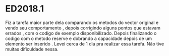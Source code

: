 # ED2018.1

Fiz a tarefa maior parte dela comparando os metodos do vector original e vendo seu comportamento , depois corrigindo alguns pontos que estavam errados , com o codigo de exemplo disponibilizado. Depois finalizando o codigo com o metodo reserve e dobrando a capacidade depois de um elemento ser inserido . Levei cerca de 1 dia pra realizar essa tarefa. Não tive muitas dificuldade nessa.
